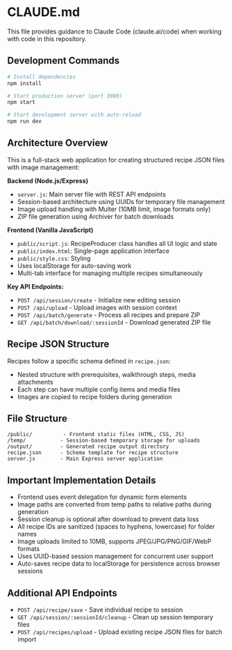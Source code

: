 # CLAUDE.md

This file provides guidance to Claude Code (claude.ai/code) when working with code in this repository.

## Development Commands

```bash
# Install dependencies
npm install

# Start production server (port 3000)
npm start

# Start development server with auto-reload
npm run dev
```

## Architecture Overview

This is a full-stack web application for creating structured recipe JSON files with image management:

**Backend (Node.js/Express)**
- `server.js`: Main server file with REST API endpoints
- Session-based architecture using UUIDs for temporary file management
- Image upload handling with Multer (10MB limit, image formats only)
- ZIP file generation using Archiver for batch downloads

**Frontend (Vanilla JavaScript)**
- `public/script.js`: RecipeProducer class handles all UI logic and state
- `public/index.html`: Single-page application interface
- `public/style.css`: Styling
- Uses localStorage for auto-saving work
- Multi-tab interface for managing multiple recipes simultaneously

**Key API Endpoints:**
- `POST /api/session/create` - Initialize new editing session
- `POST /api/upload` - Upload images with session context
- `POST /api/batch/generate` - Process all recipes and prepare ZIP
- `GET /api/batch/download/:sessionId` - Download generated ZIP file

## Recipe JSON Structure

Recipes follow a specific schema defined in `recipe.json`:
- Nested structure with prerequisites, walkthrough steps, media attachments
- Each step can have multiple config items and media files
- Images are copied to recipe folders during generation

## File Structure

```
/public/          - Frontend static files (HTML, CSS, JS)
/temp/           - Session-based temporary storage for uploads
/output/         - Generated recipe output directory
recipe.json      - Schema template for recipe structure
server.js        - Main Express server application
```

## Important Implementation Details

- Frontend uses event delegation for dynamic form elements
- Image paths are converted from temp paths to relative paths during generation
- Session cleanup is optional after download to prevent data loss
- All recipe IDs are sanitized (spaces to hyphens, lowercase) for folder names
- Image uploads limited to 10MB, supports JPEG/JPG/PNG/GIF/WebP formats
- Uses UUID-based session management for concurrent user support
- Auto-saves recipe data to localStorage for persistence across browser sessions

## Additional API Endpoints

- `POST /api/recipe/save` - Save individual recipe to session
- `GET /api/session/:sessionId/cleanup` - Clean up session temporary files
- `POST /api/recipes/upload` - Upload existing recipe JSON files for batch import